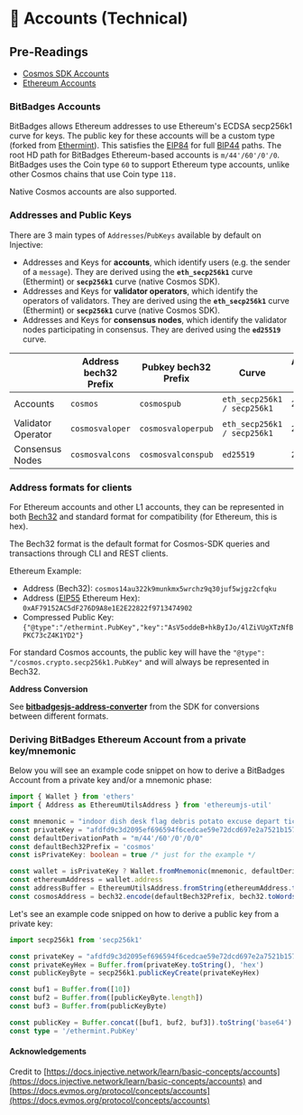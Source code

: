 # 👥 Accounts (Technical)

## Pre-Readings

* [Cosmos SDK Accounts](https://docs.cosmos.network/main/basics/accounts)
* [Ethereum Accounts](https://ethereum.org/en/whitepaper/#ethereum-accounts)

### BitBadges Accounts[​](https://docs.injective.network/learn/basic-concepts/accounts#injective-accounts) <a href="#injective-accounts" id="injective-accounts"></a>

BitBadges allows Ethereum addresses to use Ethereum's ECDSA secp256k1 curve for keys. The public key for these accounts will be a custom type (forked from [Ethermint](https://github.com/cosmos/ethermint)). This satisfies the [EIP84](https://github.com/ethereum/EIPs/issues/84) for full [BIP44](https://github.com/bitcoin/bips/blob/master/bip-0044.mediawiki) paths. The root HD path for BitBadges Ethereum-based accounts is `m/44'/60'/0'/0`. BitBadges uses the Coin type `60` to support Ethereum type accounts, unlike  other Cosmos chains that use Coin type `118.`

Native Cosmos accounts are also supported.&#x20;

### Addresses and Public Keys[​](https://docs.injective.network/learn/basic-concepts/accounts#addresses-and-public-keys) <a href="#addresses-and-public-keys" id="addresses-and-public-keys"></a>

There are 3 main types of `Addresses`/`PubKeys` available by default on Injective:

* Addresses and Keys for **accounts**, which identify users (e.g. the sender of a `message`). They are derived using the **`eth_secp256k1`** curve (Ethermint) or **`secp256k1`** curve (native Cosmos SDK).&#x20;
* Addresses and Keys for **validator operators**, which identify the operators of validators. They are derived using the **`eth_secp256k1`** curve (Ethermint) or **`secp256k1`** curve (native Cosmos SDK).&#x20;
* Addresses and Keys for **consensus nodes**, which identify the validator nodes participating in consensus. They are derived using the **`ed25519`** curve.

|                    | Address bech32 Prefix | Pubkey bech32 Prefix | Curve                       | Address byte length | Pubkey byte length |
| ------------------ | --------------------- | -------------------- | --------------------------- | ------------------- | ------------------ |
| Accounts           | `cosmos`              | `cosmospub`          | `eth_secp256k1 / secp256k1` | `20`                | `33` (compressed)  |
| Validator Operator | `cosmosvaloper`       | `cosmosvaloperpub`   | `eth_secp256k1 / secp256k1` | `20`                | `33` (compressed)  |
| Consensus Nodes    | `cosmosvalcons`       | `cosmosvalconspub`   | `ed25519`                   | `20`                | `32`               |

### Address formats for clients[​](https://docs.injective.network/learn/basic-concepts/accounts#address-formats-for-clients) <a href="#address-formats-for-clients" id="address-formats-for-clients"></a>

For Ethereum accounts and other L1 accounts, they can be represented in both [Bech32](https://en.bitcoin.it/wiki/Bech32) and standard format for compatibility (for Ethereum, this is hex).

The Bech32 format is the default format for Cosmos-SDK queries and transactions through CLI and REST clients.&#x20;

Ethereum Example:

* Address (Bech32): `cosmos14au322k9munkmx5wrchz9q30juf5wjgz2cfqku`
* Address ([EIP55](https://eips.ethereum.org/EIPS/eip-55) Ethereum Hex): `0xAF79152AC5dF276D9A8e1E2E22822f9713474902`
* Compressed Public Key: `{"@type":"/ethermint.PubKey","key":"AsV5oddeB+hkByIJo/4lZiVUgXTzNfBPKC73cZ4K1YD2"}`

For standard Cosmos accounts, the public key will have the `"@type": "/cosmos.crypto.secp256k1.PubKey"` and will always be represented in Bech32.

**Address Conversion**&#x20;

See [**bitbadgesjs-address-converte**](../bitbadges-sdk/)**r** from the SDK for conversions between different formats.

### Deriving BitBadges Ethereum Account from a private key/mnemonic[​](https://docs.injective.network/learn/basic-concepts/accounts#deriving-injective-account-from-a-private-keymnemonic) <a href="#deriving-injective-account-from-a-private-keymnemonic" id="deriving-injective-account-from-a-private-keymnemonic"></a>

Below you will see an example code snippet on how to derive a BitBadges Account from a private key and/or a mnemonic phase:

```typescript
import { Wallet } from 'ethers'
import { Address as EthereumUtilsAddress } from 'ethereumjs-util'

const mnemonic = "indoor dish desk flag debris potato excuse depart ticket judge file exit"
const privateKey = "afdfd9c3d2095ef696594f6cedcae59e72dcd697e2a7521b1578140422a4f890"
const defaultDerivationPath = "m/44'/60'/0'/0/0"
const defaultBech32Prefix = 'cosmos'
const isPrivateKey: boolean = true /* just for the example */

const wallet = isPrivateKey ? Wallet.fromMnemonic(mnemonic, defaultDerivationPath) : new Wallet(privateKey)
const ethereumAddress = wallet.address
const addressBuffer = EthereumUtilsAddress.fromString(ethereumAddress.toString()).toBuffer()
const cosmosAddress = bech32.encode(defaultBech32Prefix, bech32.toWords(addressBuffer))
```

Let's see an example code snipped on how to derive a public key from a private key:

```typescript
import secp256k1 from 'secp256k1'

const privateKey = "afdfd9c3d2095ef696594f6cedcae59e72dcd697e2a7521b1578140422a4f890"
const privateKeyHex = Buffer.from(privateKey.toString(), 'hex')
const publicKeyByte = secp256k1.publicKeyCreate(privateKeyHex)

const buf1 = Buffer.from([10])
const buf2 = Buffer.from([publicKeyByte.length])
const buf3 = Buffer.from(publicKeyByte)

const publicKey = Buffer.concat([buf1, buf2, buf3]).toString('base64')
const type = '/ethermint.PubKey'
```

#### Acknowledgements

Credit to [https://docs.injective.network/learn/basic-concepts/accounts](https://docs.injective.network/learn/basic-concepts/accounts) and [https://docs.evmos.org/protocol/concepts/accounts](https://docs.evmos.org/protocol/concepts/accounts)
